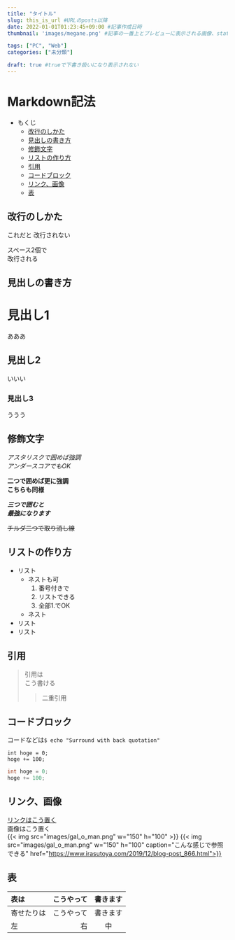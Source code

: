```yaml
---
title: "タイトル"
slug: this_is_url #URLのposts以降
date: 2022-01-01T01:23:45+09:00 #記事作成日時
thumbnail: 'images/megane.png' #記事の一番上とプレビューに表示される画像、static以下を入力

tags: ["PC", "Web"]
categories: ["未分類"]

draft: true #trueで下書き扱いになり表示されない
---
```

# Markdown記法
- もくじ
  - [改行のしかた](#改行のしかた)
  - [見出しの書き方](#見出しの書き方)
  - [修飾文字](#修飾文字)
  - [リストの作り方](#リストの作り方)
  - [引用](#引用)
  - [コードブロック](#コードブロック)
  - [リンク、画像](#リンク画像)
  - [表](#表)
<!-- ちなみにコメントアウトはこうやって書ける -->
<!-- 水平線はアンダースコア、アスタリスク、ハイフンのどれかを3つ連続させる -->
## 改行のしかた  
<a id="anchor1"></a>

これだと
改行されない

スペース2個で<!--ここにスペース⇒-->  
改行される

## 見出しの書き方
# 見出し1
あああ
## 見出し2
いいい
### 見出し3
ううう

## 修飾文字
*アスタリスクで囲めば強調*  
_アンダースコアでもOK_

**二つで囲めば更に強調**  
__こちらも同様__

***三つで囲むと***  
___最強になります___

~~チルダ二つで取り消し線~~

## リストの作り方
- リスト
    - ネストも可
        1. 番号付きで
        2. リストできる
        3. 全部1.でOK
    - ネスト
- リスト
- リスト
  
## 引用
> 引用は  
> こう書ける
>> 二重引用

## コードブロック
コードなどは`$ echo "Surround with back quotation"`
<!-- チルダかバッククォーテーション三つでプログラムを書ける -->
~~~
int hoge = 0;
hoge += 100;
~~~
<!-- 最初に言語を書けばシンタックスハイライト -->
```c++
int hoge = 0;
hoge += 100;
```

## リンク、画像
[リンクはこう置く](https://www.google.co.jp/)  
画像はこう置く  
{{< img src="images/gal_o_man.png" w="150" h="100" >}}
{{< img src="images/gal_o_man.png" w="150" h="100" caption="こんな感じで参照できる" href="https://www.irasutoya.com/2019/12/blog-post_866.html">}}

## 表
|表は|こうやって|書きます|
|:--|--:|:--:|
|寄せたりは|こうやって|書きます|
|左|右|中|